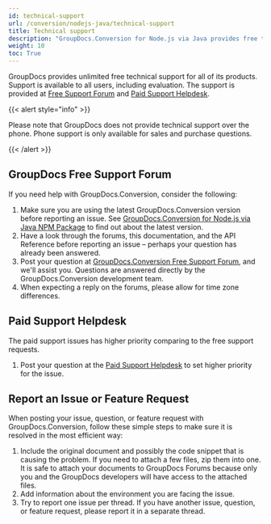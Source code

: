 ```yaml
---
id: technical-support
url: /conversion/nodejs-java/technical-support
title: Technical support
description: "GroupDocs.Conversion for Node.js via Java provides free technical support available to all users. Please report your question, issue, or feature request using GroupDocs Free Support Forum."
weight: 10
toc: True
---
```


GroupDocs provides unlimited free technical support for all of its products. Support is available to all users, including evaluation. The support is provided at [Free Support Forum](https://forum.groupdocs.com/) and [Paid Support Helpdesk](https://helpdesk.groupdocs.com/).

{{< alert style="info" >}}

Please note that GroupDocs does not provide technical support over the phone. Phone support is only available for sales and purchase questions.

{{< /alert >}}

## GroupDocs Free Support Forum

If you need help with GroupDocs.Conversion, consider the following:

1. Make sure you are using the latest GroupDocs.Conversion version before reporting an issue. See [GroupDocs.Conversion for Node.js via Java NPM Package](https://www.npmjs.com/package/@groupdocs/groupdocs.conversion) to find out about the latest version.
2. Have a look through the forums, this documentation, and the API Reference before reporting an issue – perhaps your question has already been answered.
3. Post your question at [GroupDocs.Conversion Free Support Forum](https://forum.groupdocs.com/c/conversion), and we'll assist you. Questions are answered directly by the GroupDocs.Conversion development team.
4. When expecting a reply on the forums, please allow for time zone differences.

## Paid Support Helpdesk

The paid support issues has higher priority comparing to the free support requests.

1. Post your question at the [Paid Support Helpdesk](https://helpdesk.groupdocs.com/) to set higher priority for the issue.

## Report an Issue or Feature Request

When posting your issue, question, or feature request with GroupDocs.Conversion, follow these simple steps to make sure it is resolved in the most efficient way:

1. Include the original document and possibly the code snippet that is causing the problem. If you need to attach a few files, zip them into one. It is safe to attach your documents to GroupDocs Forums because only you and the GroupDocs developers will have access to the attached files.
2. Add information about the environment you are facing the issue.
3. Try to report one issue per thread. If you have another issue, question, or feature request, please report it in a separate thread.
